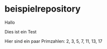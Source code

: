 # beispielrepository

Hallo

Dies ist ein Test

Hier sind ein paar Primzahlen:
2, 3, 5, 7, 11, 13, 17
